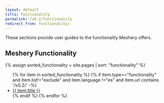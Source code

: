 ```yaml
---
layout: default
title: Functionality
permalink: /v0.2/functionality
redirect_from: functionality/
---
```


These sections provide user guides to the functionality Meshery offers.
## Meshery Functionality

{% assign sorted_functionality = site.pages | sort: "functionality" %}

<ul>
    {% for item in sorted_functionality %}
    {% if item.type=="functionality" and item.list!="exclude" and item.language !="es" and item.url contains '/v0.2/'  -%}
      <li><a href="{{ site.baseurl }}{{ item.url }}">{{ item.title }}</a></li>
      {% endif %}
    {% endfor %}
</ul>

<!-- {% include toc.html page=functionality %} -->

<!-- {:toc} -->
